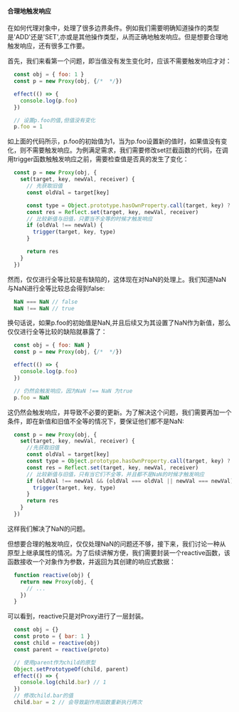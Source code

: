 <!--
 * @Description: 
-->
#### 合理地触发响应
在如何代理对象中，处理了很多边界条件。例如我们需要明确知道操作的类型是'ADD'还是'SET',亦或是其他操作类型，从而正确地触发响应。但是想要合理地触发响应，还有很多工作要。

首先，我们来看第一个问题，即当值没有发生变化时，应该不需要触发响应才对：
```javascript
  const obj = { foo: 1 }
  const p = new Proxy(obj, {/*  */})

  effect(() => {
    console.log(p.foo)
  })

  // 设置p.foo的值,但值没有变化
  p.foo = 1
```
如上面的代码所示，p.foo的初始值为1，当为p.foo设置新的值时，如果值没有变化，则不需要触发响应。为例满足需求，我们需要修改set拦截函数的代码，在调用trigger函数触触发响应之前，需要检查值是否真的发生了变化：
```javascript
  const p = new Proxy(obj, {
    set(target, key, newVal, receiver) {
      // 先获取旧值
      const oldVal = target[key]

      const type = Object.prototype.hasOwnProperty.call(target, key) ? 'SET' : 'ADD'
      const res = Reflect.set(target, key, newVal, receiver)
      // 比较新值与旧值，只要当不全等的时候才触发响应
      if (oldVal !== newVal) {
        trigger(target, key, type)
      }

      return res
    }
  })
```
然而，仅仅进行全等比较是有缺陷的，这体现在对NaN的处理上。我们知道NaN与NaN进行全等比较总会得到false:
```javascript
  NaN === NaN // false
  NaN !== NaN // true
```
换句话说，如果p.foo的初始值是NaN,并且后续又为其设置了NaN作为新值，那么仅仅进行全等比较的缺陷就暴露了：
```javascript
  const obj = { foo: NaN }
  const p = new Proxy(obj, {/*  */})

  effect(() => {
    console.log(p.foo)
  })

  // 仍然会触发响应，因为NaN !== NaN 为true
  p.foo = NaN
```
这仍然会触发响应，并导致不必要的更新。为了解决这个问题，我们需要再加一个条件，即在新值和旧值不全等的情况下，要保证他们都不是NaN:
```javascript
  const p = new Proxy(obj, {
    set(target, key, newVal, receiver) {
      //先获取旧值
      const oldVal = target[key]
      const type = Object.prototype.hasOwnProperty.call(target, key) ? 'SET' : 'ADD'
      const res = Reflect.set(target, key, newVal, receiver)
      // 比较新值与旧值，只有当它们不全等，并且都不是NaN的时候才触发响应
      if (oldVal !== newVal && (oldVal === oldVal || newVal === newVal)) {
        trigger(target, key, type)
      }
      return res
    }
  })
```
这样我们解决了NaN的问题。

但想要合理的触发响应，仅仅处理NaN的问题还不够，接下来，我们讨论一种从原型上继承属性的情况。为了后续讲解方便，我们需要封装一个reactive函数，该函数接收一个对象作为参数，并返回为其创建的响应式数据：
```javascript
  function reactive(obj) {
    return new Proxy(obj, {
      // ...
    })
  }
```
可以看到，reactive只是对Proxy进行了一层封装。
```javascript
  const obj = {}
  const proto = { bar: 1 }
  const child = reactive(obj)
  const parent = reactive(proto)

  // 使用parent作为child的原型
  Object.setPrototypeOf(child, parent)
  effect(() => {
    console.log(child.bar) // 1
  })
  // 修改child.bar的值
  child.bar = 2 // 会导致副作用函数重新执行两次
```